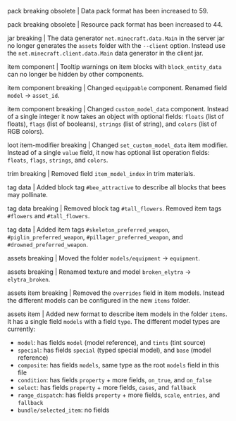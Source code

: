 pack breaking obsolete | Data pack format has been increased to 59.

pack breaking obsolete | Resource pack format has been increased to 44.

jar breaking | The data generator `net.minecraft.data.Main` in the server jar no longer generates the `assets` folder with the `--client` option. Instead use the `net.minecraft.client.data.Main` data generator in the client jar.

item component | Tooltip warnings on item blocks with `block_entity_data` can no longer be hidden by other components.

item component breaking | Changed `equippable` component. Renamed field `model` -> `asset_id`.

item component breaking | Changed `custom_model_data` component. Instead of a single integer it now takes an object with optional fields: `floats` (list of floats), `flags` (list of booleans), `strings` (list of string), and `colors` (list of RGB colors).

loot item-modifier breaking | Changed `set_custom_model_data` item modifier. Instead of a single `value` field, it now has optional list operation fields: `floats`, `flags`, `strings`, and `colors`.

trim breaking | Removed field `item_model_index` in trim materials.

tag data | Added block tag `#bee_attractive` to describe all blocks that bees may pollinate.

tag data breaking | Removed block tag `#tall_flowers`. Removed item tags `#flowers` and `#tall_flowers`.

tag data | Added item tags `#skeleton_preferred_weapon`, `#piglin_preferred_weapon`, `#pillager_preferred_weapon`, and `#drowned_preferred_weapon`.

assets breaking | Moved the folder `models/equipment` -> `equipment`.

assets breaking | Renamed texture and model `broken_elytra` -> `elytra_broken`.

assets item breaking | Removed the `overrides` field in item models. Instead the different models can be configured in the new `items` folder.

assets item | Added new format to describe item models in the folder `items`. It has a single field `models` with a field `type`. The different model types are currently:
* `model`: has fields `model` (model reference), and `tints` (tint source)
* `special`: has fields `special` (typed special model), and `base` (model reference)
* `composite`: has fields `models`, same type as the root `models` field in this file
* `condition`: has fields `property` + more fields, `on_true`, and `on_false`
* `select`: has fields `property` + more fields, `cases`, and `fallback`
* `range_dispatch`: has fields `property` + more fields, `scale`, `entries`, and `fallback`
* `bundle/selected_item`: no fields
